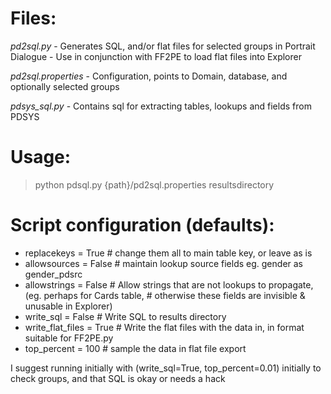 
# Files:
*pd2sql.py* - Generates SQL, and/or flat files for selected groups in Portrait Dialogue
            - Use in conjunction with FF2PE to load flat files into Explorer

*pd2sql.properties*   - Configuration, points to Domain, database, and optionally selected groups

*pdsys_sql.py*        - Contains sql for extracting tables, lookups and fields from PDSYS

# Usage:

> python pdsql.py {path}/pd2sql.properties resultsdirectory


# Script configuration (defaults):

-  replacekeys = True     # change them all to main table key, or leave as is
-  allowsources = False   # maintain lookup source fields eg. gender as gender_pdsrc
-  allowstrings = False   # Allow strings that are not lookups to propagate, (eg. perhaps for Cards table,
                          # otherwise these fields are invisible & unusable in Explorer)
-  write_sql = False      # Write SQL to results directory
-  write_flat_files = True  # Write the flat files with the data in, in format suitable for FF2PE.py
-  top_percent = 100      # sample the data in flat file export

I suggest running initially with (write_sql=True, top_percent=0.01) initially to check groups,
and that SQL is okay or needs a hack